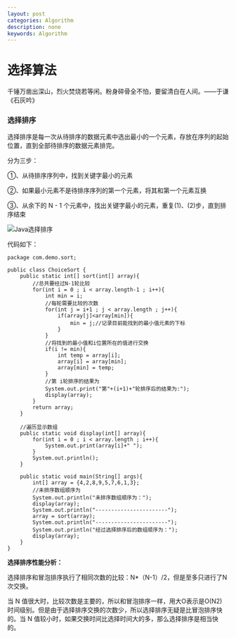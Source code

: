 ```yaml
---
layout: post
categories: Algorithm
description: none
keywords: Algorithm
---
```

# 选择算法

千锤万凿出深山，烈火焚烧若等闲。粉身碎骨全不怕，要留清白在人间。——于谦《石灰吟》

### 选择排序

选择排序是每一次从待排序的数据元素中选出最小的一个元素，存放在序列的起始位置，直到全部待排序的数据元素排完。

分为三步：

①、从待排序序列中，找到关键字最小的元素

②、如果最小元素不是待排序序列的第一个元素，将其和第一个元素互换

③、从余下的 N - 1 个元素中，找出关键字最小的元素，重复(1)、(2)步，直到排序结束

![Java选择排序](png\Java\Java选择排序.png)

代码如下：

```
package com.demo.sort;
 
public class ChoiceSort {
    public static int[] sort(int[] array){
        //总共要经过N-1轮比较
        for(int i = 0 ; i < array.length-1 ; i++){
            int min = i;
            //每轮需要比较的次数
            for(int j = i+1 ; j < array.length ; j++){
                if(array[j]<array[min]){
                    min = j;//记录目前能找到的最小值元素的下标
                }
            }
            //将找到的最小值和i位置所在的值进行交换
            if(i != min){
                int temp = array[i];
                array[i] = array[min];
                array[min] = temp;
            }
            //第 i轮排序的结果为
            System.out.print("第"+(i+1)+"轮排序后的结果为:");
            display(array);
        }
        return array;
    }
 
    //遍历显示数组
    public static void display(int[] array){
        for(int i = 0 ; i < array.length ; i++){
            System.out.print(array[i]+" ");
        }
        System.out.println();
    }
     
    public static void main(String[] args){
        int[] array = {4,2,8,9,5,7,6,1,3};
        //未排序数组顺序为
        System.out.println("未排序数组顺序为：");
        display(array);
        System.out.println("-----------------------");
        array = sort(array);
        System.out.println("-----------------------");
        System.out.println("经过选择排序后的数组顺序为：");
        display(array);
    }
}
```

**选择排序性能分析：**

选择排序和冒泡排序执行了相同次数的比较：N*（N-1）/2，但是至多只进行了N次交换。

当 N 值很大时，比较次数是主要的，所以和冒泡排序一样，用大O表示是O(N2) 时间级别。但是由于选择排序交换的次数少，所以选择排序无疑是比冒泡排序快的。当 N 值较小时，如果交换时间比选择时间大的多，那么选择排序是相当快的。